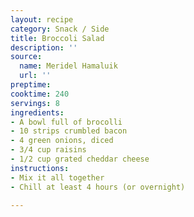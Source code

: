 ```yaml
---
layout: recipe
category: Snack / Side
title: Broccoli Salad
description: ''
source:
  name: Meridel Hamaluik
  url: ''
preptime: 
cooktime: 240
servings: 8
ingredients:
- A bowl full of brocolli
- 10 strips crumbled bacon
- 4 green onions, diced
- 3/4 cup raisins
- 1/2 cup grated cheddar cheese
instructions:
- Mix it all together
- Chill at least 4 hours (or overnight)

---
```

